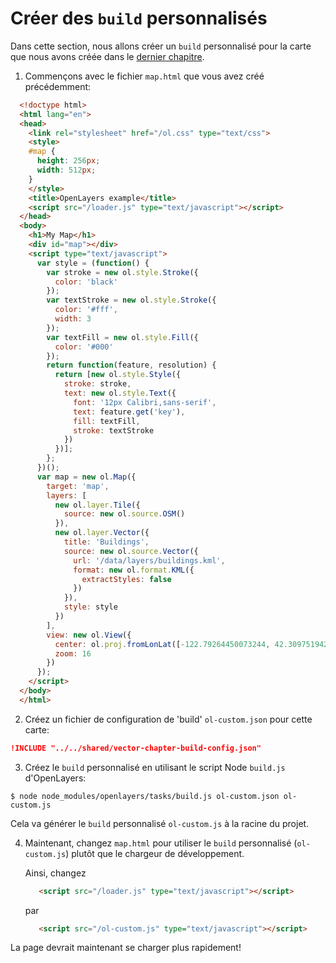 # Créer des `build` personnalisés

Dans cette section, nous allons créer un `build` personnalisé pour la carte que nous avons créée dans le [dernier chapitre](../vector/style.md).

1. Commençons avec le fichier `map.html` que vous avez créé précédemment:

  ```html
    <!doctype html>
    <html lang="en">
    <head>
      <link rel="stylesheet" href="/ol.css" type="text/css">
      <style>
      #map {
        height: 256px;
        width: 512px;
      }
      </style>
      <title>OpenLayers example</title>
      <script src="/loader.js" type="text/javascript"></script>
    </head>
    <body>
      <h1>My Map</h1>
      <div id="map"></div>
      <script type="text/javascript">
        var style = (function() {
          var stroke = new ol.style.Stroke({
            color: 'black'
          });
          var textStroke = new ol.style.Stroke({
            color: '#fff',
            width: 3
          });
          var textFill = new ol.style.Fill({
            color: '#000'
          });
          return function(feature, resolution) {
            return [new ol.style.Style({
              stroke: stroke,
              text: new ol.style.Text({
                font: '12px Calibri,sans-serif',
                text: feature.get('key'),
                fill: textFill,
                stroke: textStroke
              })
            })];
          };
        })();
        var map = new ol.Map({
          target: 'map',
          layers: [
            new ol.layer.Tile({
              source: new ol.source.OSM()
            }),
            new ol.layer.Vector({
              title: 'Buildings',
              source: new ol.source.Vector({
                url: '/data/layers/buildings.kml',
                format: new ol.format.KML({
                  extractStyles: false
                })
              }),
              style: style
            })
          ],
          view: new ol.View({
            center: ol.proj.fromLonLat([-122.79264450073244, 42.30975194250527]),
            zoom: 16
          })
        });
      </script>
    </body>
    </html>
  ```

2. Créez un fichier de configuration de 'build' `ol-custom.json` pour cette carte:

```json
!INCLUDE "../../shared/vector-chapter-build-config.json"
```

3. Créez le `build` personnalisé en utilisant le script Node `build.js` d'OpenLayers:

  ```shell
  $ node node_modules/openlayers/tasks/build.js ol-custom.json ol-custom.js
  ```

  Cela va générer le `build` personnalisé `ol-custom.js` à la racine du projet.

4. Maintenant, changez `map.html` pour utiliser le `build` personnalisé (`ol-custom.js`) plutôt que le chargeur de développement.

   Ainsi, changez

   ```html
      <script src="/loader.js" type="text/javascript"></script>
   ```

   par

   ```html
      <script src="/ol-custom.js" type="text/javascript"></script>
   ```

La page devrait maintenant se charger plus rapidement!

